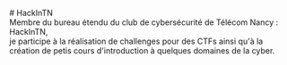#   H a c k I n T N   
Membre du bureau étendu du club de cybersécurité de Télécom Nancy : HackInTN,  
je participe à la réalisation de challenges pour des CTFs ainsi qu'à la création de petis cours d'introduction à quelques domaines de la cyber.
 
 
